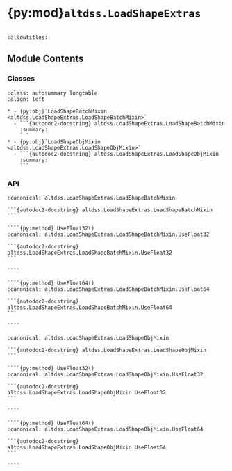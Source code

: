 # {py:mod}`altdss.LoadShapeExtras`

```{py:module} altdss.LoadShapeExtras
```

```{autodoc2-docstring} altdss.LoadShapeExtras
:allowtitles:
```

## Module Contents

### Classes

````{list-table}
:class: autosummary longtable
:align: left

* - {py:obj}`LoadShapeBatchMixin <altdss.LoadShapeExtras.LoadShapeBatchMixin>`
  - ```{autodoc2-docstring} altdss.LoadShapeExtras.LoadShapeBatchMixin
    :summary:
    ```
* - {py:obj}`LoadShapeObjMixin <altdss.LoadShapeExtras.LoadShapeObjMixin>`
  - ```{autodoc2-docstring} altdss.LoadShapeExtras.LoadShapeObjMixin
    :summary:
    ```
````

### API

`````{py:class} LoadShapeBatchMixin
:canonical: altdss.LoadShapeExtras.LoadShapeBatchMixin

```{autodoc2-docstring} altdss.LoadShapeExtras.LoadShapeBatchMixin
```

````{py:method} UseFloat32()
:canonical: altdss.LoadShapeExtras.LoadShapeBatchMixin.UseFloat32

```{autodoc2-docstring} altdss.LoadShapeExtras.LoadShapeBatchMixin.UseFloat32
```

````

````{py:method} UseFloat64()
:canonical: altdss.LoadShapeExtras.LoadShapeBatchMixin.UseFloat64

```{autodoc2-docstring} altdss.LoadShapeExtras.LoadShapeBatchMixin.UseFloat64
```

````

`````

`````{py:class} LoadShapeObjMixin
:canonical: altdss.LoadShapeExtras.LoadShapeObjMixin

```{autodoc2-docstring} altdss.LoadShapeExtras.LoadShapeObjMixin
```

````{py:method} UseFloat32()
:canonical: altdss.LoadShapeExtras.LoadShapeObjMixin.UseFloat32

```{autodoc2-docstring} altdss.LoadShapeExtras.LoadShapeObjMixin.UseFloat32
```

````

````{py:method} UseFloat64()
:canonical: altdss.LoadShapeExtras.LoadShapeObjMixin.UseFloat64

```{autodoc2-docstring} altdss.LoadShapeExtras.LoadShapeObjMixin.UseFloat64
```

````

`````
